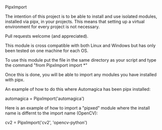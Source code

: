 PipxImport

The intention of this project is to be able to install and use isolated modules, installed via pipx, in your projects. This means that setting up a virtual environment for every project is not necessary.

Pull requests welcome (and appreciated).

This module is cross compatible with both Linux and Windows but has only been tested on one machine for each OS.

To use this module put the file in the same directory as your script and type the command "from PipxImport import *"

Once this is done, you will be able to import any modules you have installed with pipx.

An example of how to do this where Automagica has been pipx installed:

automagica = PipxImport('automagica')

Here is an example of how to import a "pipxed" module where the install name is differnt to the import name (OpenCV):

cv2 = PipxImport('cv2', 'opencv-python')
